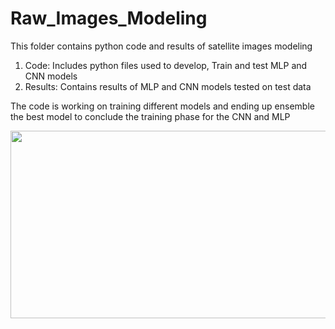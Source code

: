 # Raw_Images_Modeling

This folder contains python code and results of satellite images modeling

1) Code: Includes python files used to develop, Train and test MLP and CNN models
2) Results: Contains results of MLP and CNN models tested on test data

The code is working on training different models and ending up ensemble the best model to conclude the training phase for the CNN and MLP


<img src="https://user-images.githubusercontent.com/34656794/161971119-6dffd5f4-77b5-490c-9e47-d74dd987ba5a.png" data-canonical-src="https://user-images.githubusercontent.com/34656794/161971119-6dffd5f4-77b5-490c-9e47-d74dd987ba5a.png" width="750" height="300" />


